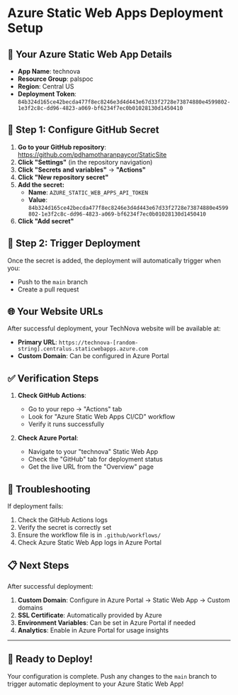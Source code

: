 # Azure Static Web Apps Deployment Setup

## 🎯 **Your Azure Static Web App Details**
- **App Name**: technova
- **Resource Group**: palspoc
- **Region**: Central US
- **Deployment Token**: `84b324d165ce42becda477f8ec8246e3d4d443e67d33f2728e73874880e4599802-1e3f2c8c-dd96-4823-a069-bf6234f7ec0b01028130d1450410`

## 🔐 **Step 1: Configure GitHub Secret**

1. **Go to your GitHub repository**: https://github.com/pdhamotharanpaycor/StaticSite
2. **Click "Settings"** (in the repository navigation)
3. **Click "Secrets and variables"** → **"Actions"**
4. **Click "New repository secret"**
5. **Add the secret:**
   - **Name**: `AZURE_STATIC_WEB_APPS_API_TOKEN`
   - **Value**: `84b324d165ce42becda477f8ec8246e3d4d443e67d33f2728e73874880e4599802-1e3f2c8c-dd96-4823-a069-bf6234f7ec0b01028130d1450410`
6. **Click "Add secret"**

## 🚀 **Step 2: Trigger Deployment**

Once the secret is added, the deployment will automatically trigger when you:
- Push to the `main` branch
- Create a pull request

## 🌐 **Your Website URLs**

After successful deployment, your TechNova website will be available at:
- **Primary URL**: `https://technova-[random-string].centralus.staticwebapps.azure.com`
- **Custom Domain**: Can be configured in Azure Portal

## ✅ **Verification Steps**

1. **Check GitHub Actions**:
   - Go to your repo → "Actions" tab
   - Look for "Azure Static Web Apps CI/CD" workflow
   - Verify it runs successfully

2. **Check Azure Portal**:
   - Navigate to your "technova" Static Web App
   - Check the "GitHub" tab for deployment status
   - Get the live URL from the "Overview" page

## 🔧 **Troubleshooting**

If deployment fails:
1. Check the GitHub Actions logs
2. Verify the secret is correctly set
3. Ensure the workflow file is in `.github/workflows/`
4. Check Azure Static Web App logs in Azure Portal

## 📋 **Next Steps**

After successful deployment:
1. **Custom Domain**: Configure in Azure Portal → Static Web App → Custom domains
2. **SSL Certificate**: Automatically provided by Azure
3. **Environment Variables**: Can be set in Azure Portal if needed
4. **Analytics**: Enable in Azure Portal for usage insights

---

## 🎉 **Ready to Deploy!**

Your configuration is complete. Push any changes to the `main` branch to trigger automatic deployment to your Azure Static Web App!

